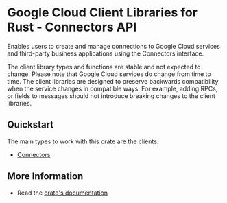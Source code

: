 # Google Cloud Client Libraries for Rust - Connectors API

<!-- Code generated by sidekick. DO NOT EDIT. -->


Enables users to create and manage connections to Google Cloud services
and third-party business applications using the Connectors interface.

The client library types and functions are stable and not expected to change.
Please note that Google Cloud services do change from time to time. The client
libraries are designed to preserve backwards compatibility when the service
changes in compatible ways. For example, adding RPCs, or fields to messages
should not introduce breaking changes to the client libraries.

## Quickstart

The main types to work with this crate are the clients:

- [Connectors]

## More Information

- Read the [crate's documentation](https://docs.rs/google-cloud-connectors-v1/latest/google-cloud-connectors-v1)

[Connectors]: https://docs.rs/google-cloud-connectors-v1/latest/google_cloud_connectors_v1/client/struct.Connectors.html
